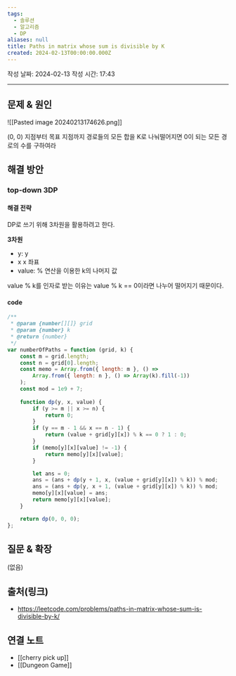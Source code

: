 ```yaml
---
tags:
  - 솔루션
  - 알고리즘
  - DP
aliases: null
title: Paths in matrix whose sum is divisible by K
created: 2024-02-13T00:00:00.000Z
---
```

작성 날짜: 2024-02-13
작성 시간: 17:43


----

## 문제 & 원인
![[Pasted image 20240213174626.png]]

(0, 0) 지점부터 목표 지점까지 경로들의 모든 합을 K로 나눠떨어지면 0이 되는 모든 경로의 수를 구하여라
## 해결 방안
### top-down 3DP
#### 해결 전략

DP로 쓰기 위해 3차원을 활용하려고 한다. 

**3차원**
- y: y 
- x x 좌표
- value: % 연산을 이용한 k의 나머지 값

value % k를 인자로 받는 이유는 value % k == 0이라면 나누어 떨어지기 때문이다.


#### code
```js
/**
 * @param {number[][]} grid
 * @param {number} k
 * @return {number}
 */
var numberOfPaths = function (grid, k) {
    const m = grid.length;
    const n = grid[0].length;
    const memo = Array.from({ length: m }, () =>
        Array.from({ length: n }, () => Array(k).fill(-1))
    );
    const mod = 1e9 + 7;
  
    function dp(y, x, value) {
        if (y >= m || x >= n) {
            return 0;
        }
        if (y == m - 1 && x == n - 1) {
            return (value + grid[y][x]) % k == 0 ? 1 : 0;
        }
        if (memo[y][x][value] != -1) {
            return memo[y][x][value];
        }

        let ans = 0;
        ans = (ans + dp(y + 1, x, (value + grid[y][x]) % k)) % mod;
        ans = (ans + dp(y, x + 1, (value + grid[y][x]) % k)) % mod;
        memo[y][x][value] = ans;
        return memo[y][x][value];
    }

    return dp(0, 0, 0);
};
```

## 질문 & 확장

(없음)

## 출처(링크)
- https://leetcode.com/problems/paths-in-matrix-whose-sum-is-divisible-by-k/

## 연결 노트
- [[cherry pick up]]
- [[Dungeon Game]]
